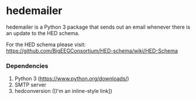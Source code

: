 # hedemailer

hedemailer is a Python 3 package that sends out an email whenever there is an update to the HED schema. 

For the HED schema please visit: <https://github.com/BigEEGConsortium/HED-schema/wiki/HED-Schema>

### Dependencies
1) Python 3 (https://www.python.org/downloads/)
2) SMTP server
3) hedconversion ([I'm an inline-style link])

